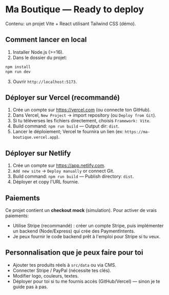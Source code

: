 # Ma Boutique — Ready to deploy

Contenu: un projet Vite + React utilisant Tailwind CSS (démo).  

## Comment lancer en local
1. Installer Node.js (>=16).
2. Dans le dossier du projet:
```bash
npm install
npm run dev
```
3. Ouvrir `http://localhost:5173`.

## Déployer sur Vercel (recommandé)
1. Crée un compte sur https://vercel.com (ou connecte ton GitHub).
2. Dans Vercel, `New Project` → import repository (ou `Deploy from Git`).
3. Si tu téléverses les fichiers directement, choisis `Framework: Vite`.
4. Build command: `npm run build`  — Output dir: `dist`.
5. Lancer le déploiement; Vercel te fournira un lien (ex: `https://ma-boutique.vercel.app`).

## Déployer sur Netlify
1. Crée un compte sur https://app.netlify.com.
2. `Add new site` → `Deploy manually` or connect Git.
3. Build command: `npm run build` — Publish directory: `dist`.
4. Déployer et copy l'URL fournie.

## Paiements
Ce projet contient un **checkout mock** (simulation). Pour activer de vrais paiements:
- Utilise Stripe (recommandé) : créer un compte Stripe, puis implémenter un backend (Node/Express) qui crée des PaymentIntents.
- Je peux fournir le code backend prêt à l'emploi pour Stripe si tu veux.

## Personnalisation que je peux faire pour toi
- Ajouter tes produits réels à `src/data` ou via CMS.
- Connecter Stripe / PayPal (nécessite tes clés).
- Modifier logo, couleurs, textes.
- Déployer pour toi si tu me fournis accès (GitHub/Vercel) — sinon je te guide pas à pas.

